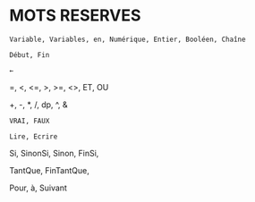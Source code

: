 # MOTS RESERVES

`Variable, Variables, en, Numérique, Entier, Booléen, Chaîne`

`Début, Fin`

`←`

=, <, <=, >, >=, <>, ET, OU

+, -, \*, /, dp, ^, &

`VRAI, FAUX`

`Lire, Ecrire`

Si, SinonSi, Sinon, FinSi,

TantQue, FinTantQue,

Pour, à, Suivant
